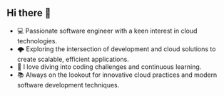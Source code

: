 ## Hi there 👋

- 💻 Passionate software engineer with a keen interest in cloud technologies.
- 🌩️ Exploring the intersection of development and cloud solutions to create scalable, efficient applications.
- 🔧 I love diving into coding challenges and continuous learning.
- 📚 Always on the lookout for innovative cloud practices and modern software development techniques.
